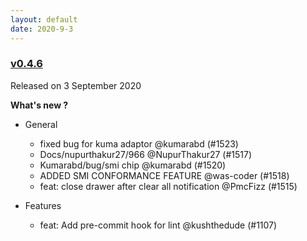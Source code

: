 ```yaml
---
layout: default
date: 2020-9-3
---
```


### [v0.4.6](https://github.com/layer5io/meshery/releases/tag/v0.4.6)

Released on 3 September 2020

**What's new ?**

- General

  - fixed bug for kuma adaptor @kumarabd (#1523)
  - Docs/nupurthakur27/966 @NupurThakur27 (#1517)
  - Kumarabd/bug/smi chip @kumarabd (#1520)
  - ADDED SMI CONFORMANCE FEATURE @was-coder (#1518)
  - feat: close drawer after clear all notification @PmcFizz (#1515)

- Features

  - feat: Add pre-commit hook for lint @kushthedude (#1107)

